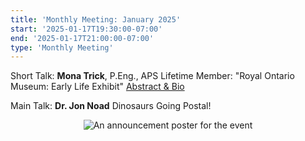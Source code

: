```yaml
---
title: 'Monthly Meeting: January 2025'
start: '2025-01-17T19:30:00-07:00'
end: '2025-01-17T21:00:00-07:00'
type: 'Monthly Meeting'
---
```


Short Talk: **Mona Trick**, P.Eng., APS Lifetime Member: "Royal Ontario Museum: Early Life Exhibit" [Abstract & Bio](/presentationAbstracts/2024/ROMTalkAbstractAndBio.pdf)

Main Talk: **Dr. Jon Noad** Dinosaurs Going Postal!

<figure style="display:flex; align-items: center; justify-content: center; flex-direction: column;">
    <img src="/events/january2025-announcement.png" alt="An announcement poster for the event" style="max-width: 80%;">
    <figcaption>
    </figcaption>
</figure>
